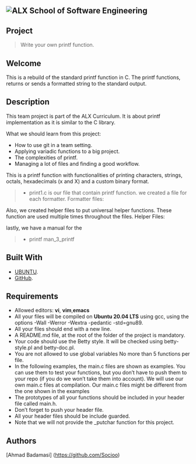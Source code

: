 
![ ALX School of Software Engineering](https://lh3.googleusercontent.com/oVJxT1yn7vwaEM8t9A5MGL6emG0j-_uqHa5H8ikWLvl6Ka-nVmUJZblqWDqPiY-S6itPLnZNgcc8rviK8AVT65l_a3zHiyctwy8=s0)
---
## Project
> Write your own printf function.

## Welcome
This is a rebuild of the standard printf function in C. The printf functions, returns or sends a formatted string to the standard output.

## Description
This team project is part of the ALX Curriculum. It is about printf implementation as it is similar to the C library.

What we should learn from this project:

  - How to use git in a team setting.
  - Applying variadic functions to a big project.
  - The complexities of printf.
  - Managing a lot of files and finding a good workflow.

This is a printf function with functionalities of printing characters, strings, octals, hexadecimals (x and X) and a custom binary format.
> - print1.c
is our file that contain printf function.
we created a file for each formatter. Formatter files:


Also, we created helper files to put universal helper functions. These function are used multiple times throughout the files. Helper Files:

lastly, we have a manual for the 

>  - printf man_3_printf

## Built With
- [UBUNTU](https://ubuntu.com/).
- [GitHub](https://github-dotcom.gateway.web.tr/).

## Requirements
- Allowed editors: **vi**, **vim**,**emacs**
- All your files will be compiled on **Ubuntu 20.04 LTS** using gcc, using the options -Wall -Werror -Wextra -pedantic -std=gnu89.
- All your files should end with a new line.
- A README.md file, at the root of the folder of the project is mandatory.
- Your code should use the Betty style. It will be checked using betty-style.pl and betty-doc.pl.
- You are not allowed to use global variables
No more than 5 functions per file.
- In the following examples, the main.c files are shown as examples. You can use them to test your functions, but you don’t have to push them to your repo (if you do we won’t take them into account). We will use our own main.c files at compilation. Our main.c files might be different from the one shown in the examples
- The prototypes of all your functions should be included in your header file called main.h.
- Don’t forget to push your header file.
- All your header files should be include guarded.
- Note that we will not provide the _putchar function for this project.

## Authors
[Ahmad Badamasi] (https://github.com/Socioo)

